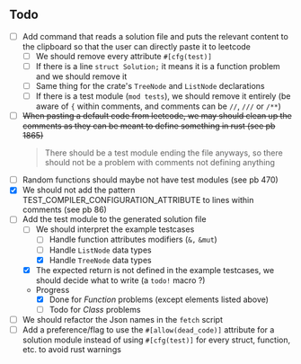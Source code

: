 ## Todo

- [ ] Add command that reads a solution file and puts the relevant content to the clipboard so that the user can directly paste it to leetcode
  - [ ] We should remove every attribute `#[cfg(test)]`
  - [ ] If there is a line `struct Solution;` it means it is a function problem and we should remove it
  - [ ] Same thing for the crate's `TreeNode` and `ListNode` declarations
  - [ ] If there is a test module (`mod tests`), we should remove it entirely (be aware of `{` within comments, and comments can be `//`, `///` or `/**`)
- [ ] ~~When pasting a default code from leetcode, we may should clean up the comments as they can be meant to define something in rust (see pb 1865)~~
  > There should be a test module ending the file anyways, so there should not be a problem with comments not defining anything
- [ ] Random functions should maybe not have test modules (see pb 470)
- [x] We should not add the pattern TEST_COMPILER_CONFIGURATION_ATTRIBUTE to lines within comments (see pb 86)
- [ ] Add the test module to the generated solution file
  - [ ] We should interpret the example testcases
    - [ ] Handle function attributes modifiers (`&,` `&mut`)
    - [ ] Handle `ListNode` data types
    - [x] Handle `TreeNode` data types
  - [x] The expected return is not defined in the example testcases, we should decide what to write (a `todo!` macro ?)
  - Progress
    - [x] Done for *Function* problems (except elements listed above)
    - [ ] Todo for *Class* problems
- [ ] We should refactor the Json names in the `fetch` script
- [ ] Add a preference/flag to use the `#[allow(dead_code)]` attribute for a solution module instead of using `#[cfg(test)]` for every struct, function, etc. to avoid rust warnings